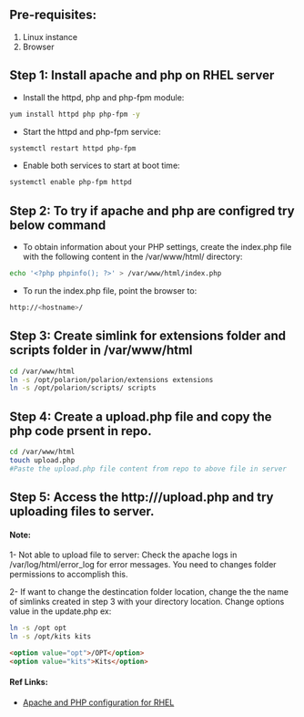 ## Pre-requisites:
1. Linux instance
2. Browser

## Step 1: Install apache and php on RHEL server

- Install the httpd, php and php-fpm module:
```sh
yum install httpd php php-fpm -y
```

- Start the httpd and php-fpm service:
```sh
systemctl restart httpd php-fpm
```

- Enable both services to start at boot time:
```sh
systemctl enable php-fpm httpd
```


## Step 2: To try if apache and php are configred try below command

- To obtain information about your PHP settings, create the index.php file with the following content in the /var/www/html/ directory:
```sh
echo '<?php phpinfo(); ?>' > /var/www/html/index.php
```

- To run the index.php file, point the browser to:
```sh
http://<hostname>/
```



## Step 3:  Create simlink for extensions folder and scripts folder in /var/www/html
```sh
cd /var/www/html
ln -s /opt/polarion/polarion/extensions extensions
ln -s /opt/polarion/scripts/ scripts
```

## Step 4: Create a upload.php file and copy the php code prsent in repo.
```sh
cd /var/www/html
touch upload.php
#Paste the upload.php file content from repo to above file in server
```
## Step 5: Access the http://<hostname>/upload.php and try uploading files to server.


#### Note:
1- Not able to upload file to server: Check the apache logs in /var/log/html/error_log for error messages. You need to changes folder permissions to accomplish this.

2- If want to change the destincation folder location, change the the name of simlinks created in step 3 with your directory location. Change options value in the update.php
ex: 
```sh
ln -s /opt opt
ln -s /opt/kits kits
```
```html
<option value="opt">/OPT</option>
<option value="kits">Kits</option>
```



#### Ref Links: 
- [Apache and PHP configuration for RHEL](https://access.redhat.com/documentation/en-us/red_hat_enterprise_linux/8/html/configuring_basic_system_settings/using-the-php-scripting-language_configuring-basic-system-settings)
